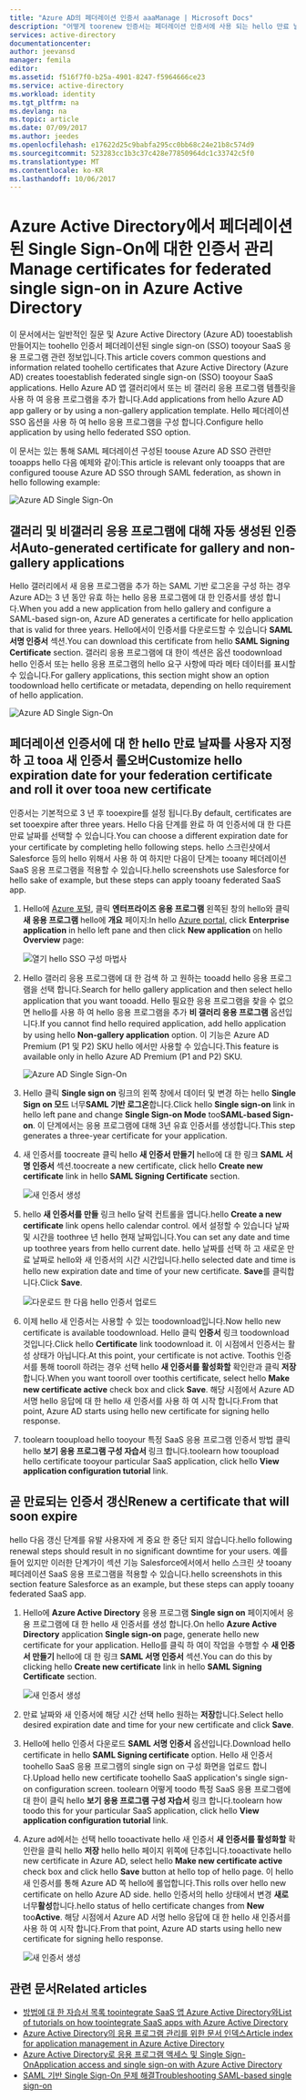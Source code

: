 ```yaml
---
title: "Azure AD의 페더레이션 인증서 aaaManage | Microsoft Docs"
description: "어떻게 toorenew 인증서는 페더레이션 인증서에 사용 되는 hello 만료 날짜 toocustomize 곧 만료 방법에 대해 알아봅니다."
services: active-directory
documentationcenter: 
author: jeevansd
manager: femila
editor: 
ms.assetid: f516f7f0-b25a-4901-8247-f5964666ce23
ms.service: active-directory
ms.workload: identity
ms.tgt_pltfrm: na
ms.devlang: na
ms.topic: article
ms.date: 07/09/2017
ms.author: jeedes
ms.openlocfilehash: e17622d25c9babfa295cc0bb68c24e21b8c574d9
ms.sourcegitcommit: 523283cc1b3c37c428e77850964dc1c33742c5f0
ms.translationtype: MT
ms.contentlocale: ko-KR
ms.lasthandoff: 10/06/2017
---
```

# <a name="manage-certificates-for-federated-single-sign-on-in-azure-active-directory"></a><span data-ttu-id="e27a3-103">Azure Active Directory에서 페더레이션된 Single Sign-On에 대한 인증서 관리</span><span class="sxs-lookup"><span data-stu-id="e27a3-103">Manage certificates for federated single sign-on in Azure Active Directory</span></span>
<span data-ttu-id="e27a3-104">이 문서에서는 일반적인 질문 및 Azure Active Directory (Azure AD) tooestablish 만들어지는 toohello 인증서 페더레이션된 single sign-on (SSO) tooyour SaaS 응용 프로그램 관련 정보입니다.</span><span class="sxs-lookup"><span data-stu-id="e27a3-104">This article covers common questions and information related toohello certificates that Azure Active Directory (Azure AD) creates tooestablish federated single sign-on (SSO) tooyour SaaS applications.</span></span> <span data-ttu-id="e27a3-105">Hello Azure AD 앱 갤러리에서 또는 비 갤러리 응용 프로그램 템플릿을 사용 하 여 응용 프로그램을 추가 합니다.</span><span class="sxs-lookup"><span data-stu-id="e27a3-105">Add applications from hello Azure AD app gallery or by using a non-gallery application template.</span></span> <span data-ttu-id="e27a3-106">Hello 페더레이션 SSO 옵션을 사용 하 여 hello 응용 프로그램을 구성 합니다.</span><span class="sxs-lookup"><span data-stu-id="e27a3-106">Configure hello application by using hello federated SSO option.</span></span>

<span data-ttu-id="e27a3-107">이 문서는 있는 통해 SAML 페더레이션 구성된 toouse Azure AD SSO 관련만 tooapps hello 다음 예제와 같이:</span><span class="sxs-lookup"><span data-stu-id="e27a3-107">This article is relevant only tooapps that are configured toouse Azure AD SSO through SAML federation, as shown in hello following example:</span></span>

![Azure AD Single Sign-On](./media/active-directory-sso-certs/saml_sso.PNG)

## <a name="auto-generated-certificate-for-gallery-and-non-gallery-applications"></a><span data-ttu-id="e27a3-109">갤러리 및 비갤러리 응용 프로그램에 대해 자동 생성된 인증서</span><span class="sxs-lookup"><span data-stu-id="e27a3-109">Auto-generated certificate for gallery and non-gallery applications</span></span>
<span data-ttu-id="e27a3-110">Hello 갤러리에서 새 응용 프로그램을 추가 하는 SAML 기반 로그온을 구성 하는 경우 Azure AD는 3 년 동안 유효 하는 hello 응용 프로그램에 대 한 인증서를 생성 합니다.</span><span class="sxs-lookup"><span data-stu-id="e27a3-110">When you add a new application from hello gallery and configure a SAML-based sign-on, Azure AD generates a certificate for hello application that is valid for three years.</span></span> <span data-ttu-id="e27a3-111">Hello에서이 인증서를 다운로드할 수 있습니다 **SAML 서명 인증서** 섹션.</span><span class="sxs-lookup"><span data-stu-id="e27a3-111">You can download this certificate from hello **SAML Signing Certificate** section.</span></span> <span data-ttu-id="e27a3-112">갤러리 응용 프로그램에 대 한이 섹션은 옵션 toodownload hello 인증서 또는 hello 응용 프로그램의 hello 요구 사항에 따라 메타 데이터를 표시할 수 있습니다.</span><span class="sxs-lookup"><span data-stu-id="e27a3-112">For gallery applications, this section might show an option toodownload hello certificate or metadata, depending on hello requirement of hello application.</span></span>

![Azure AD Single Sign-On](./media/active-directory-sso-certs/saml_certificate_download.png)

## <a name="customize-hello-expiration-date-for-your-federation-certificate-and-roll-it-over-tooa-new-certificate"></a><span data-ttu-id="e27a3-114">페더레이션 인증서에 대 한 hello 만료 날짜를 사용자 지정 하 고 tooa 새 인증서 롤오버</span><span class="sxs-lookup"><span data-stu-id="e27a3-114">Customize hello expiration date for your federation certificate and roll it over tooa new certificate</span></span>
<span data-ttu-id="e27a3-115">인증서는 기본적으로 3 년 후 tooexpire를 설정 됩니다.</span><span class="sxs-lookup"><span data-stu-id="e27a3-115">By default, certificates are set tooexpire after three years.</span></span> <span data-ttu-id="e27a3-116">Hello 다음 단계를 완료 하 여 인증서에 대 한 다른 만료 날짜를 선택할 수 있습니다.</span><span class="sxs-lookup"><span data-stu-id="e27a3-116">You can choose a different expiration date for your certificate by completing hello following steps.</span></span>
<span data-ttu-id="e27a3-117">hello 스크린샷에서 Salesforce 등의 hello 위해서 사용 하 여 하지만 다음이 단계는 tooany 페더레이션 SaaS 응용 프로그램을 적용할 수 있습니다.</span><span class="sxs-lookup"><span data-stu-id="e27a3-117">hello screenshots use Salesforce for hello sake of example, but these steps can apply tooany federated SaaS app.</span></span>

1. <span data-ttu-id="e27a3-118">Hello에 [Azure 포털](https://aad.portal.azure.com), 클릭 **엔터프라이즈 응용 프로그램** 왼쪽된 창의 hello와 클릭 **새 응용 프로그램** hello에 **개요** 페이지:</span><span class="sxs-lookup"><span data-stu-id="e27a3-118">In hello [Azure portal](https://aad.portal.azure.com), click **Enterprise application** in hello left pane and then click **New application** on hello **Overview** page:</span></span>

   ![열기 hello SSO 구성 마법사](./media/active-directory-sso-certs/enterprise_application_new_application.png)

2. <span data-ttu-id="e27a3-120">Hello 갤러리 응용 프로그램에 대 한 검색 하 고 원하는 tooadd hello 응용 프로그램을 선택 합니다.</span><span class="sxs-lookup"><span data-stu-id="e27a3-120">Search for hello gallery application and then select hello application that you want tooadd.</span></span> <span data-ttu-id="e27a3-121">Hello 필요한 응용 프로그램을 찾을 수 없으면 hello를 사용 하 여 hello 응용 프로그램을 추가 **비 갤러리 응용 프로그램** 옵션입니다.</span><span class="sxs-lookup"><span data-stu-id="e27a3-121">If you cannot find hello required application, add hello application by using hello **Non-gallery application** option.</span></span> <span data-ttu-id="e27a3-122">이 기능은 Azure AD Premium (P1 및 P2) SKU hello 에서만 사용할 수 있습니다.</span><span class="sxs-lookup"><span data-stu-id="e27a3-122">This feature is available only in hello Azure AD Premium (P1 and P2) SKU.</span></span>

    ![Azure AD Single Sign-On](./media/active-directory-sso-certs/add_gallery_application.png)

3. <span data-ttu-id="e27a3-124">Hello 클릭 **Single sign on** 링크의 왼쪽 창에서 데이터 및 변경 하는 hello **Single Sign on 모드** 너무**SAML 기반 로그온**합니다.</span><span class="sxs-lookup"><span data-stu-id="e27a3-124">Click hello **Single sign-on** link in hello left pane and change **Single Sign-on Mode** too**SAML-based Sign-on**.</span></span> <span data-ttu-id="e27a3-125">이 단계에서는 응용 프로그램에 대해 3년 유효 인증서를 생성합니다.</span><span class="sxs-lookup"><span data-stu-id="e27a3-125">This step generates a three-year certificate for your application.</span></span>

4. <span data-ttu-id="e27a3-126">새 인증서를 toocreate 클릭 hello **새 인증서 만들기** hello에 대 한 링크 **SAML 서명 인증서** 섹션.</span><span class="sxs-lookup"><span data-stu-id="e27a3-126">toocreate a new certificate, click hello **Create new certificate** link in hello **SAML Signing Certificate** section.</span></span>

    ![새 인증서 생성](./media/active-directory-sso-certs/create_new_certficate.png)

5. <span data-ttu-id="e27a3-128">hello **새 인증서를 만들** 링크 hello 달력 컨트롤을 엽니다.</span><span class="sxs-lookup"><span data-stu-id="e27a3-128">hello **Create a new certificate** link opens hello calendar control.</span></span> <span data-ttu-id="e27a3-129">에서 설정할 수 있습니다 날짜 및 시간을 toothree 년 hello 현재 날짜입니다.</span><span class="sxs-lookup"><span data-stu-id="e27a3-129">You can set any date and time up toothree years from hello current date.</span></span> <span data-ttu-id="e27a3-130">hello 날짜를 선택 하 고 새로운 만료 날짜로 hello와 새 인증서의 시간 시간입니다.</span><span class="sxs-lookup"><span data-stu-id="e27a3-130">hello selected date and time is hello new expiration date and time of your new certificate.</span></span> <span data-ttu-id="e27a3-131">**Save**를 클릭합니다.</span><span class="sxs-lookup"><span data-stu-id="e27a3-131">Click **Save**.</span></span>

    ![다운로드 한 다음 hello 인증서 업로드](./media/active-directory-sso-certs/certifcate_date_selection.PNG)

6. <span data-ttu-id="e27a3-133">이제 hello 새 인증서는 사용할 수 있는 toodownload입니다.</span><span class="sxs-lookup"><span data-stu-id="e27a3-133">Now hello new certificate is available toodownload.</span></span> <span data-ttu-id="e27a3-134">Hello 클릭 **인증서** 링크 toodownload 것입니다.</span><span class="sxs-lookup"><span data-stu-id="e27a3-134">Click hello **Certificate** link toodownload it.</span></span> <span data-ttu-id="e27a3-135">이 시점에서 인증서는 활성 상태가 아닙니다.</span><span class="sxs-lookup"><span data-stu-id="e27a3-135">At this point, your certificate is not active.</span></span> <span data-ttu-id="e27a3-136">Toothis 인증서를 통해 tooroll 하려는 경우 선택 hello **새 인증서를 활성화할** 확인란과 클릭 **저장**합니다.</span><span class="sxs-lookup"><span data-stu-id="e27a3-136">When you want tooroll over toothis certificate, select hello **Make new certificate active** check box and click **Save**.</span></span> <span data-ttu-id="e27a3-137">해당 시점에서 Azure AD 서명 hello 응답에 대 한 hello 새 인증서를 사용 하 여 시작 합니다.</span><span class="sxs-lookup"><span data-stu-id="e27a3-137">From that point, Azure AD starts using hello new certificate for signing hello response.</span></span>

7.  <span data-ttu-id="e27a3-138">toolearn tooupload hello tooyour 특정 SaaS 응용 프로그램 인증서 방법 클릭 hello **보기 응용 프로그램 구성 자습서** 링크 합니다.</span><span class="sxs-lookup"><span data-stu-id="e27a3-138">toolearn how tooupload hello certificate tooyour particular SaaS application, click hello **View application configuration tutorial** link.</span></span>

## <a name="renew-a-certificate-that-will-soon-expire"></a><span data-ttu-id="e27a3-139">곧 만료되는 인증서 갱신</span><span class="sxs-lookup"><span data-stu-id="e27a3-139">Renew a certificate that will soon expire</span></span>
<span data-ttu-id="e27a3-140">hello 다음 갱신 단계를 유발 사용자에 게 중요 한 중단 되지 않습니다.</span><span class="sxs-lookup"><span data-stu-id="e27a3-140">hello following renewal steps should result in no significant downtime for your users.</span></span> <span data-ttu-id="e27a3-141">예를 들어 있지만 이러한 단계가이 섹션 기능 Salesforce에서에서 hello 스크린 샷 tooany 페더레이션 SaaS 응용 프로그램을 적용할 수 있습니다.</span><span class="sxs-lookup"><span data-stu-id="e27a3-141">hello screenshots in this section feature Salesforce as an example, but these steps can apply tooany federated SaaS app.</span></span>

1. <span data-ttu-id="e27a3-142">Hello에 **Azure Active Directory** 응용 프로그램 **Single sign on** 페이지에서 응용 프로그램에 대 한 hello 새 인증서를 생성 합니다.</span><span class="sxs-lookup"><span data-stu-id="e27a3-142">On hello **Azure Active Directory** application **Single sign-on** page, generate hello new certificate for your application.</span></span> <span data-ttu-id="e27a3-143">Hello를 클릭 하 여이 작업을 수행할 수 **새 인증서 만들기** hello에 대 한 링크 **SAML 서명 인증서** 섹션.</span><span class="sxs-lookup"><span data-stu-id="e27a3-143">You can do this by clicking hello **Create new certificate** link in hello **SAML Signing Certificate** section.</span></span>

    ![새 인증서 생성](./media/active-directory-sso-certs/create_new_certficate.png)

2. <span data-ttu-id="e27a3-145">만료 날짜와 새 인증서에 해당 시간 선택 hello 원하는 **저장**합니다.</span><span class="sxs-lookup"><span data-stu-id="e27a3-145">Select hello desired expiration date and time for your new certificate and click **Save**.</span></span>

3. <span data-ttu-id="e27a3-146">Hello에 hello 인증서 다운로드 **SAML 서명 인증서** 옵션입니다.</span><span class="sxs-lookup"><span data-stu-id="e27a3-146">Download hello certificate in hello **SAML Signing certificate** option.</span></span> <span data-ttu-id="e27a3-147">Hello 새 인증서 toohello SaaS 응용 프로그램의 single sign on 구성 화면을 업로드 합니다.</span><span class="sxs-lookup"><span data-stu-id="e27a3-147">Upload hello new certificate toohello SaaS application's single sign-on configuration screen.</span></span> <span data-ttu-id="e27a3-148">toolearn 어떻게 toodo 특정 SaaS 응용 프로그램에 대 한이 클릭 hello **보기 응용 프로그램 구성 자습서** 링크 합니다.</span><span class="sxs-lookup"><span data-stu-id="e27a3-148">toolearn how toodo this for your particular SaaS application, click hello **View application configuration tutorial** link.</span></span>
   
4. <span data-ttu-id="e27a3-149">Azure ad에서는 선택 hello tooactivate hello 새 인증서 **새 인증서를 활성화할** 확인란을 클릭 hello **저장** hello hello 페이지 위쪽에 단추입니다.</span><span class="sxs-lookup"><span data-stu-id="e27a3-149">tooactivate hello new certificate in Azure AD, select hello **Make new certificate active** check box and click hello **Save** button at hello top of hello page.</span></span> <span data-ttu-id="e27a3-150">이 hello 새 인증서를 통해 Azure AD 쪽 hello에 롤업합니다.</span><span class="sxs-lookup"><span data-stu-id="e27a3-150">This rolls over hello new certificate on hello Azure AD side.</span></span> <span data-ttu-id="e27a3-151">hello 인증서의 hello 상태에서 변경 **새로** 너무**활성**합니다.</span><span class="sxs-lookup"><span data-stu-id="e27a3-151">hello status of hello certificate changes from **New** too**Active**.</span></span> <span data-ttu-id="e27a3-152">해당 시점에서 Azure AD 서명 hello 응답에 대 한 hello 새 인증서를 사용 하 여 시작 합니다.</span><span class="sxs-lookup"><span data-stu-id="e27a3-152">From that point, Azure AD starts using hello new certificate for signing hello response.</span></span> 
   
    ![새 인증서 생성](./media/active-directory-sso-certs/new_certificate_download.png)

## <a name="related-articles"></a><span data-ttu-id="e27a3-154">관련 문서</span><span class="sxs-lookup"><span data-stu-id="e27a3-154">Related articles</span></span>
* [<span data-ttu-id="e27a3-155">방법에 대 한 자습서 목록 toointegrate SaaS 앱 Azure Active Directory와</span><span class="sxs-lookup"><span data-stu-id="e27a3-155">List of tutorials on how toointegrate SaaS apps with Azure Active Directory</span></span>](active-directory-saas-tutorial-list.md)
* [<span data-ttu-id="e27a3-156">Azure Active Directory의 응용 프로그램 관리를 위한 문서 인덱스</span><span class="sxs-lookup"><span data-stu-id="e27a3-156">Article index for application management in Azure Active Directory</span></span>](active-directory-apps-index.md)
* [<span data-ttu-id="e27a3-157">Azure Active Directory로 응용 프로그램 액세스 및 Single Sign-On</span><span class="sxs-lookup"><span data-stu-id="e27a3-157">Application access and single sign-on with Azure Active Directory</span></span>](active-directory-appssoaccess-whatis.md)
* [<span data-ttu-id="e27a3-158">SAML 기반 Single Sign-On 문제 해결</span><span class="sxs-lookup"><span data-stu-id="e27a3-158">Troubleshooting SAML-based single sign-on</span></span>](active-directory-saml-debugging.md)

